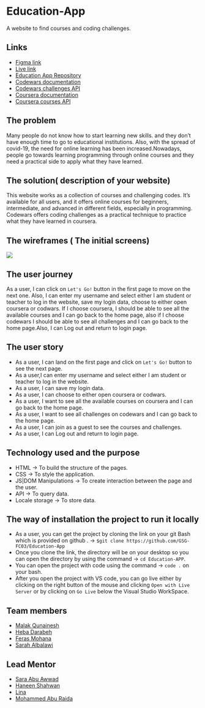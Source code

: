 # Education-App

A website to find courses and coding challenges.

## Links

- [Figma link](https://www.figma.com/file/1ybg9RtEdc4ubRRudtbhYX/Education-Stage?node-id=0%3A1)
- [Live link](https://gsg-fc03.github.io/Education-App/)
- [Education App Repository](https://github.com/GSG-FC03/Education-App)
- [Codewars documentation](https://dev.codewars.com/#list-completed-challenges)
- [Codewars challenges API](https://www.codewars.com/api/v1/code-challenges/valid-braces)
- [Coursera documentation](https://build.coursera.org/app-platform/catalog/)
- [Coursera courses API](https://api.coursera.org/api/courses.v1)

## The problem

Many people do not know how to start learning new skills. and they don’t have enough time to go to educational institutions. Also, with the spread of covid-19, the need for online learning has been increased.Nowadays, people go towards learning programming through online courses and they need a practical side to apply what they have learned.

## The solution( description of your website)

This website works as a collection of courses and challenging codes. It’s available for all users, and it offers online courses for beginners, intermediate, and advanced in different fields, especially in programming.
Codewars offers coding challenges as a practical technique to practice what they have learned in coursera.

## The wireframes ( The initial screens)

![](https://i.imgur.com/V5UdDBk.png)

## The user journey

As a user, I can click on `Let's Go!` button in the first page to move on the next one. Also, I can enter my username and select either I am student or teacher to log in the website, save my login data, choose to either open coursera or codwars. If I choose coursera, I should be able to see all the available courses and I can go back to the home page, also if I choose codewars I should be able to see all challenges and I can go back to the home page.Also, I can Log out and return to login page.

## The user story

- As a user, I can land on the first page and click on `Let's Go!` button to see the next page.
- As a user,I can enter my username and select either I am student or teacher to log in the website.
- As a user, I can save my login data.
- As a user, I can choose to either open coursera or codwars.
- As a user, I want to see all the available courses on coursera and I can go back to the home page.
- As a user, I want to see all challenges on codewars and I can go back to the home page.
- As a user, I can join as a guest to see the courses and challenges.
- As a user, I can Log out and return to login page.

## Technology used and the purpose

- HTML → To build the structure of the pages.
- CSS → To style the application.
- JS|DOM Manipulations → To create interaction between the page and the user.
- API → To query data.
- Locale storage → To store data.

## The way of installation the project to run it locally

- As a user, you can get the project by cloning the link on your git Bash which is provided on github  . → ` $git clone https://github.com/GSG-FC03/Education-App `
- Once you clone the link, the directory will be on your desktop so you can open the directory by using the command → `cd Education-APP`.
- You can open the project with code using the command → `code .` on your bash.
- After you open the project with VS code, you can go live either by clicking on the right button of the mouse and clicking `Open with Live Server` or by clicking on `Go Live` below the Visual Studio WorkSpace.

## Team members

- [Malak Qunainesh](https://github.com/malak119)
- [Heba Darabeh](https://github.com/Heba-Darabeh)
- [Feras Mohana](https://github.com/ferassmohana)
- [Sarah Albalawi](https://github.com/Sarah-Albalawi)

## Lead Mentor
- [Sara Abu Awwad](https://github.com/sara219)
- [Haneen Shahwan](https://github.com/hshahwan)
- [Lina](https://github.com/lina-jamal)
- [Mohammed Abu Raida](https://github.com/mo7mad4)
